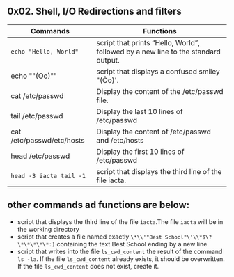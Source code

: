 ## __0x02. Shell, I/O Redirections and filters__
|Commands |Functions |
| ------ | ---------- |
| `echo "Hello, World"`| script that prints “Hello, World”, followed by a new line to the standard output.| 
| echo "\"(Oo)"" |script that displays a confused smiley "(Ôo)'. |
|cat /etc/passwd| Display the content of the /etc/passwd file.|
| tail /etc/passwd| Display the last 10 lines of /etc/passwd |
|cat /etc/passwd/etc/hosts| Display the content of /etc/passwd and /etc/hosts|
|head /etc/passwd| Display the first 10 lines of /etc/passwd |
|`head -3 iacta tail -1` | script that displays the third line of the file iacta.|
## __other commands ad functions are below:__
- script that displays the third line of the file `iacta`.The file `iacta` will be in the working directory
- script that creates a file named exactly `\*\\'"Best School"\'\\*$\?\*\*\*\*\*:)` containing the text Best School ending by a new line.
- script that writes into the file `ls_cwd_content` the result of the command `ls -la`. If the file `ls_cwd_content` already exists, it should be overwritten. If the file `ls_cwd_content` does not exist, create it.
